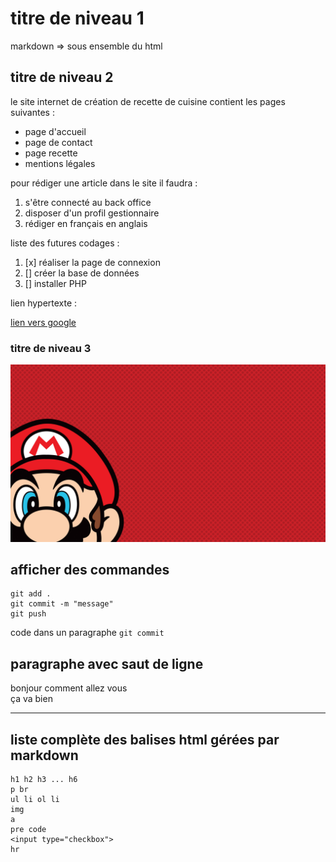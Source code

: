 # titre de niveau 1

markdown => sous ensemble du html 

## titre de niveau 2

le site internet de création de recette de cuisine contient les pages suivantes :

- page d'accueil
- page de contact
- page recette
- mentions légales

pour rédiger une article dans le site il faudra :

1. s'être connecté au back office
1. disposer d'un profil gestionnaire
1. rédiger en français en anglais

liste des futures codages :

1. [x] réaliser la page de connexion
1. [] créer la base de données
1. [] installer PHP 

lien hypertexte : 

[lien vers google](https://google.fr)

### titre de niveau 3

![](mario.jpg)

## afficher des commandes 

```
git add .
git commit -m "message"
git push
```

code dans un paragraphe `git commit`

## paragraphe avec saut de ligne 

bonjour comment allez vous  
ça va bien 

---


## liste complète des balises html gérées par markdown

```
h1 h2 h3 ... h6
p br
ul li ol li
img 
a
pre code 
<input type="checkbox">
hr 
```
